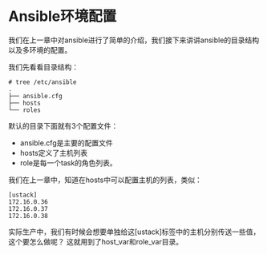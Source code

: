 # Ansible环境配置

我们在上一章中对ansible进行了简单的介绍，我们接下来讲讲ansible的目录结构以及多环境的配置。

我们先看看目录结构：

```
# tree /etc/ansible
.
├── ansible.cfg
├── hosts
└── roles
```

默认的目录下面就有3个配置文件：

* ansible.cfg是主要的配置文件
* hosts定义了主机列表
* role是每一个task的角色列表。

我们在上一章中，知道在hosts中可以配置主机的列表，类似：
```
[ustack]
172.16.0.36
172.16.0.37
172.16.0.38
```
实际生产中，我们有时候会想要单独给这[ustack]标签中的主机分别传送一些值，这个要怎么做呢？
这就用到了host_var和role_var目录。




